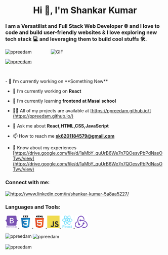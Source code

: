 <h1 align="center">Hi 👋, I'm Shankar Kumar</h1>
<h3 align="left">I am a Versatilist and Full Stack Web Developer 🌐 and I love to code and build user-friendly websites & I love exploring new tech stack 💻 and leveraging them to build cool stuffs 🛠️.</h3>
<img align="right" alt="GIF" src="https://user-images.githubusercontent.com/17249211/191750155-38a778e2-c0d2-460e-b256-a4592b4a75d2.gif" width="360px"/>

<p align="left"> <img src="https://komarev.com/ghpvc/?username=ppreedam&label=Profile%20views&color=0e75b6&style=flat" alt="ppreedam" /> </p>

<p align="left"> <a href="https://github.com/ryo-ma/github-profile-trophy"><img src="https://github-profile-trophy.vercel.app/?username=ppreedam" alt="ppreedam" /></a> </p>

<p align="left"> <a href="https://twitter.com/" target="blank"><img src="https://img.shields.io/twitter/follow/?logo=twitter&style=for-the-badge" alt="" /></a> </p>
- 🔭 I’m currently working on **Something New**

- 🔭 I’m currently working on **React**

- 🌱 I’m currently learning **frontend at Masai school**

- 👨‍💻 All of my projects are available at [https://ppreedam.github.io/](https://ppreedam.github.io/)

- 💬 Ask me about **React,HTML,CSS,JavaScript**

- 📫 How to reach me **sk6201184579@gmail.com**

- 📄 Know about my experiences [https://drive.google.com/file/d/1aMbY_quUrB6We7n7QOesvPbPdNasOTwv/view](https://drive.google.com/file/d/1aMbY_quUrB6We7n7QOesvPbPdNasOTwv/view)

<h3 align="left">Connect with me:</h3>
<p align="left">
<a href="https://linkedin.com/in/https://www.linkedin.com/in/shankar-kumar-5a8aa5227/" target="blank"><img align="center" src="https://raw.githubusercontent.com/rahuldkjain/github-profile-readme-generator/master/src/images/icons/Social/linked-in-alt.svg" alt="https://www.linkedin.com/in/shankar-kumar-5a8aa5227/" height="30" width="40" /></a>
</p>

<h3 align="left">Languages and Tools:</h3>
<p align="left"> <a href="https://getbootstrap.com" target="_blank" rel="noreferrer"> <img src="https://raw.githubusercontent.com/devicons/devicon/master/icons/bootstrap/bootstrap-plain-wordmark.svg" alt="bootstrap" width="40" height="40"/> </a> <a href="https://www.w3schools.com/css/" target="_blank" rel="noreferrer"> <img src="https://raw.githubusercontent.com/devicons/devicon/master/icons/css3/css3-original-wordmark.svg" alt="css3" width="40" height="40"/> </a> <a href="https://www.w3.org/html/" target="_blank" rel="noreferrer"> <img src="https://raw.githubusercontent.com/devicons/devicon/master/icons/html5/html5-original-wordmark.svg" alt="html5" width="40" height="40"/> </a> <a href="https://developer.mozilla.org/en-US/docs/Web/JavaScript" target="_blank" rel="noreferrer"> <img src="https://raw.githubusercontent.com/devicons/devicon/master/icons/javascript/javascript-original.svg" alt="javascript" width="40" height="40"/> </a> <a href="https://reactjs.org/" target="_blank" rel="noreferrer"> <img src="https://raw.githubusercontent.com/devicons/devicon/master/icons/react/react-original-wordmark.svg" alt="react" width="40" height="40"/> </a> <a href="https://redux.js.org" target="_blank" rel="noreferrer"> <img src="https://raw.githubusercontent.com/devicons/devicon/master/icons/redux/redux-original.svg" alt="redux" width="40" height="40"/> </a> </p>

<p><img align="left" src="https://github-readme-stats.vercel.app/api/top-langs?username=ppreedam&show_icons=true&locale=en&layout=compact" alt="ppreedam" /></p>

<p>&nbsp;<img align="center" src="https://github-readme-stats.vercel.app/api?username=ppreedam&show_icons=true&locale=en" alt="ppreedam" /></p>

<p><img align="center" src="https://github-readme-streak-stats.herokuapp.com/?user=ppreedam&" alt="ppreedam" /></p>
